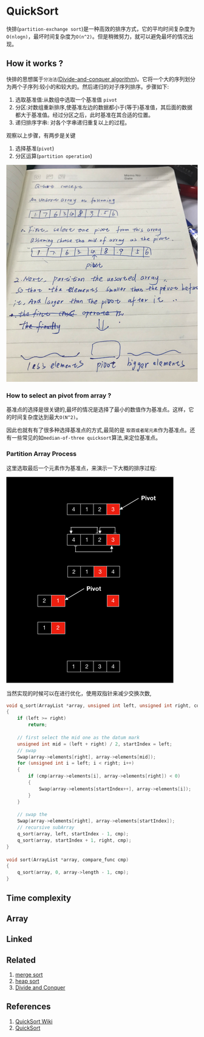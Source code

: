 # QuickSort
快排(`partition-exchange sort`)是一种高效的排序方式，它的平均时间复杂度为`O(nlogn)`，最坏时间复杂度为`O(n^2)`。但是稍微努力，就可以避免最坏的情况出现。
## How it works ? 

快排的思想属于`分治法`([Divide-and-conquer algorithm](https://en.wikipedia.org/wiki/Divide-and-conquer_algorithm))。它将一个大的序列划分为两个子序列:较小的和较大的。然后递归的对子序列排序。步骤如下:

1. 选取基准值:从数组中选取一个基准值 `pivot`
2. 分区:对数组重新排序,使基准左边的数据都小于(等于)基准值，其后面的数据都大于基准值。经过分区之后，此时基准在其合适的位置。
3. 递归排序字串: 对各个字串递归重复以上的过程。

观察以上步骤，有两步是关键
1. 选择基准(`pivot`)
2. 分区运算(`partition operation`)

![](https://raw.githubusercontent.com/hsjfans/git_resource/master/20190410154011.png)


### How to select an pivot from array ?

基准点的选择是很关键的,最坏的情况是选择了最小的数值作为基准点。这样，它的时间复杂度达到最大`O(N^2)`。


因此也就有有了很多种选择基准点的方式,最简的是 `取首或者尾元素`作为基准点。还有一些常见的如`median-of-three quicksort`算法,来定位基准点。


### Partition Array Process

这里选取最后一个元素作为基准点，来演示一下大概的排序过程:
 
![](https://raw.githubusercontent.com/hsjfans/git_resource/master/20190410172956.png)


当然实现的时候可以在进行优化，使用双指针来减少交换次数,

```c
void q_sort(ArrayList *array, unsigned int left, unsigned int right, compare_func cmp)
{
    if (left >= right)
        return;

    // first select the mid one as the datum mark
    unsigned int mid = (left + right) / 2, startIndex = left;
    // swap
    Swap(array->elements[right], array->elements[mid]);
    for (unsigned int i = left; i < right; i++)
    {
        if (cmp(array->elements[i], array->elements[right]) < 0)
        {
            Swap(array->elements[startIndex++], array->elements[i]);
        }
    }

    // swap the
    Swap(array->elements[right], array->elements[startIndex]);
    // recursive subArray
    q_sort(array, left, startIndex - 1, cmp);
    q_sort(array, startIndex + 1, right, cmp);
}

void sort(ArrayList *array, compare_func cmp)
{
    q_sort(array, 0, array->length - 1, cmp);
}

```


## Time complexity


## Array


## Linked


## Related
1. [merge sort](./merge_sort.md)
2. [heap sort](./heap_sort.md)
3. [Divide and Conquer](./divide_and_conquer.md)


## References
1. [QuickSort Wiki](https://en.wikipedia.org/wiki/Quicksort)
2. [QuickSort](https://medium.com/basecs/pivoting-to-understand-quicksort-part-1-75178dfb9313)


